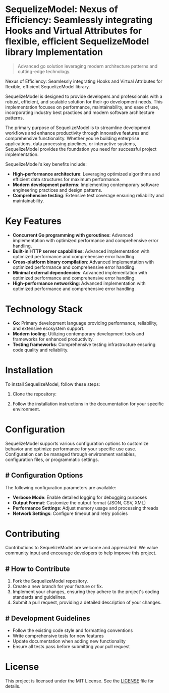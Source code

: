 <!-- fallback_SequelizeModel_20251003202416_65773 -->

# SequelizeModel: Nexus of Efficiency: Seamlessly integrating Hooks and Virtual Attributes for flexible, efficient SequelizeModel library Implementation
> Advanced go solution leveraging modern architecture patterns and cutting-edge technology.

Nexus of Efficiency: Seamlessly integrating Hooks and Virtual Attributes for flexible, efficient SequelizeModel library.

SequelizeModel is designed to provide developers and professionals with a robust, efficient, and scalable solution for their go development needs. This implementation focuses on performance, maintainability, and ease of use, incorporating industry best practices and modern software architecture patterns.

The primary purpose of SequelizeModel is to streamline development workflows and enhance productivity through innovative features and comprehensive functionality. Whether you're building enterprise applications, data processing pipelines, or interactive systems, SequelizeModel provides the foundation you need for successful project implementation.

SequelizeModel's key benefits include:

* **High-performance architecture**: Leveraging optimized algorithms and efficient data structures for maximum performance.
* **Modern development patterns**: Implementing contemporary software engineering practices and design patterns.
* **Comprehensive testing**: Extensive test coverage ensuring reliability and maintainability.

# Key Features

* **Concurrent Go programming with goroutines**: Advanced implementation with optimized performance and comprehensive error handling.
* **Built-in HTTP server capabilities**: Advanced implementation with optimized performance and comprehensive error handling.
* **Cross-platform binary compilation**: Advanced implementation with optimized performance and comprehensive error handling.
* **Minimal external dependencies**: Advanced implementation with optimized performance and comprehensive error handling.
* **High-performance networking**: Advanced implementation with optimized performance and comprehensive error handling.

# Technology Stack

* **Go**: Primary development language providing performance, reliability, and extensive ecosystem support.
* **Modern tooling**: Utilizing contemporary development tools and frameworks for enhanced productivity.
* **Testing frameworks**: Comprehensive testing infrastructure ensuring code quality and reliability.

# Installation

To install SequelizeModel, follow these steps:

1. Clone the repository:


2. Follow the installation instructions in the documentation for your specific environment.

# Configuration

SequelizeModel supports various configuration options to customize behavior and optimize performance for your specific use case. Configuration can be managed through environment variables, configuration files, or programmatic settings.

## # Configuration Options

The following configuration parameters are available:

* **Verbose Mode**: Enable detailed logging for debugging purposes
* **Output Format**: Customize the output format (JSON, CSV, XML)
* **Performance Settings**: Adjust memory usage and processing threads
* **Network Settings**: Configure timeout and retry policies

# Contributing

Contributions to SequelizeModel are welcome and appreciated! We value community input and encourage developers to help improve this project.

## # How to Contribute

1. Fork the SequelizeModel repository.
2. Create a new branch for your feature or fix.
3. Implement your changes, ensuring they adhere to the project's coding standards and guidelines.
4. Submit a pull request, providing a detailed description of your changes.

## # Development Guidelines

* Follow the existing code style and formatting conventions
* Write comprehensive tests for new features
* Update documentation when adding new functionality
* Ensure all tests pass before submitting your pull request

# License

This project is licensed under the MIT License. See the [LICENSE](https://github.com/Nurulika/SequelizeModel/blob/main/LICENSE) file for details.
